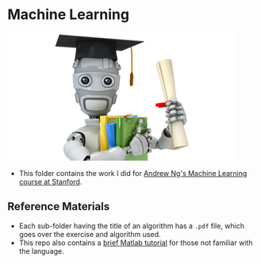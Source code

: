# Machine Learning

![Machine Learning](machinelearning.png "Machine Learning")

- This folder contains the work I did for [Andrew Ng's Machine Learning course at Stanford](https://www.coursera.org/learn/machine-learning).

## Reference Materials
- Each sub-folder having the title of an algorithm has a `.pdf` file, which goes over the exercise and algorithm used.
- This repo also contains a [brief Matlab tutorial](https://github.com/navdeep-G/Machine-Learning/tree/master/Matlab%20Tutorial) for those not familiar with the language.

